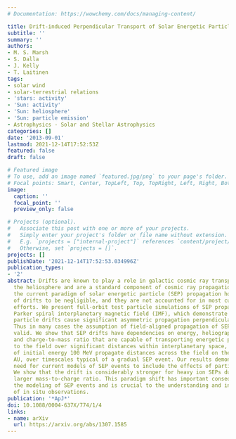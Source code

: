 ```yaml
---
# Documentation: https://wowchemy.com/docs/managing-content/

title: Drift-induced Perpendicular Transport of Solar Energetic Particles
subtitle: ''
summary: ''
authors:
- M. S. Marsh
- S. Dalla
- J. Kelly
- T. Laitinen
tags:
- solar wind
- solar-terrestrial relations
- 'stars: activity'
- 'Sun: activity'
- 'Sun: heliosphere'
- 'Sun: particle emission'
- Astrophysics - Solar and Stellar Astrophysics
categories: []
date: '2013-09-01'
lastmod: 2021-12-14T17:52:53Z
featured: false
draft: false

# Featured image
# To use, add an image named `featured.jpg/png` to your page's folder.
# Focal points: Smart, Center, TopLeft, Top, TopRight, Left, Right, BottomLeft, Bottom, BottomRight.
image:
  caption: ''
  focal_point: ''
  preview_only: false

# Projects (optional).
#   Associate this post with one or more of your projects.
#   Simply enter your project's folder or file name without extension.
#   E.g. `projects = ["internal-project"]` references `content/project/deep-learning/index.md`.
#   Otherwise, set `projects = []`.
projects: []
publishDate: '2021-12-14T17:52:53.034996Z'
publication_types:
- '2'
abstract: Drifts are known to play a role in galactic cosmic ray transport within
  the heliosphere and are a standard component of cosmic ray propagation models. However,
  the current paradigm of solar energetic particle (SEP) propagation holds the effects
  of drifts to be negligible, and they are not accounted for in most current SEP modeling
  efforts. We present full-orbit test particle simulations of SEP propagation in a
  Parker spiral interplanetary magnetic field (IMF), which demonstrate that high-energy
  particle drifts cause significant asymmetric propagation perpendicular to the IMF.
  Thus in many cases the assumption of field-aligned propagation of SEPs may not be
  valid. We show that SEP drifts have dependencies on energy, heliographic latitude,
  and charge-to-mass ratio that are capable of transporting energetic particles perpendicular
  to the field over significant distances within interplanetary space, e.g., protons
  of initial energy 100 MeV propagate distances across the field on the order of 1
  AU, over timescales typical of a gradual SEP event. Our results demonstrate the
  need for current models of SEP events to include the effects of particle drift.
  We show that the drift is considerably stronger for heavy ion SEPs due to their
  larger mass-to-charge ratio. This paradigm shift has important consequences for
  the modeling of SEP events and is crucial to the understanding and interpretation
  of in situ observations.
publication: '*ApJ*'
doi: 10.1088/0004-637X/774/1/4
links:
- name: arXiv
  url: https://arxiv.org/abs/1307.1585
---
```

